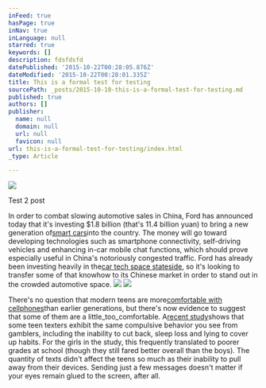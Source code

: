 ```yaml
---
inFeed: true
hasPage: true
inNav: true
inLanguage: null
starred: true
keywords: []
description: fdsfdsfd
datePublished: '2015-10-22T00:28:05.876Z'
dateModified: '2015-10-22T00:28:01.335Z'
title: This is a formal test for testing
sourcePath: _posts/2015-10-10-this-is-a-formal-test-for-testing.md
published: true
authors: []
publisher:
  name: null
  domain: null
  url: null
  favicon: null
url: this-is-a-formal-test-for-testing/index.html
_type: Article

---
```

![](https://the-grid-user-content.s3-us-west-2.amazonaws.com/c3550ded-6945-421e-a517-36f45a85489a.jpg)

Test 2 post

In order to combat slowing automotive sales in China, Ford has announced today that it's investing $1.8 billion (that's 11.4 billion yuan) to bring a new generation of[smart cars][0]into the country. The money will go toward developing technologies such as smartphone connectivity, self-driving vehicles and enhancing in-car mobile chat functions, which should prove especially useful in China's notoriously congested traffic. Ford has already been investing heavily in the[car tech space stateside][1], so it's looking to transfer some of that knowhow to its Chinese market in order to stand out in the crowded automotive space.  ![](https://the-grid-user-content.s3-us-west-2.amazonaws.com/7fb8a834-1f09-46dd-840a-8379b47358cc.jpg)
![](https://the-grid-user-content.s3-us-west-2.amazonaws.com/aa8784d3-1ec6-438a-b9fc-7f7b137d1875.png)

There's no question that modern teens are more[comfortable with cellphones][2]than earlier generations, but there's now evidence to suggest that some of them are a little_too_comfortable. A[recent study][3]shows that some teen texters exhibit the same compulsive behavior you see from gamblers, including the inability to cut back, sleep loss and lying to cover up habits. For the girls in the study, this frequently translated to poorer grades at school (though they still fared better overall than the boys). The quantity of texts didn't affect the teens so much as their inability to pull away from their devices. Sending just a few messages doesn't matter if your eyes remain glued to the screen, after all.  

[0]: http://www.engadget.com/2015/06/24/ford-autonomous-driving-3d-printing-smartwatch-app/
[1]: http://www.engadget.com/2015/01/26/ford-silicon-valley-lab/
[2]: http://www.engadget.com/2013/10/30/nielsen-smartphone-usage-teens/
[3]: http://www.apa.org/pubs/journals/releases/ppm-ppm0000100.pdf